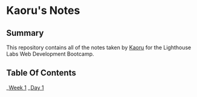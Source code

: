# Kaoru's Notes

## Summary

This repository contains all of the notes taken by [Kaoru](https://github.com/knagayama76) for the Lighthouse Labs Web Development Bootcamp.

## Table Of Contents

_[Week 1](/Week_1)
_[Day 1](/Week_1/Day_1)
